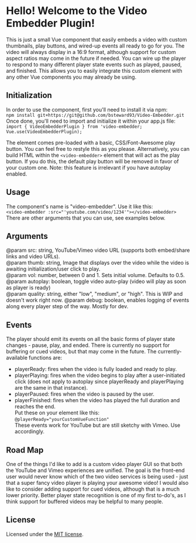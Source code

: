 # Hello! Welcome to the Video Embedder Plugin!

This is just a small Vue component that easily embeds a video with custom thumbnails, play buttons, and wired-up events all ready to go for you. The video will always display in a 16:9 format, although support for custom aspect ratios may come in the future if needed. You can wire up the player to respond to many different player state events such as played, paused, and finished. This allows you to easily integrate this custom element with any other Vue components you may already be using. 

## Initialization
In order to use the component, first you'll need to install it via npm:\
`npm install git+https://git@github.com/bsteward93/Video-Embedder.git`\
Once done, you'll need to import and initialize it within your app.js file:\
`import { VideoEmbedderPlugin } from 'video-embedder;`\
`Vue.use(VideoEmbedderPlugin);`

The element comes pre-loaded with a basic, CSS/Font-Awesome play button. You can feel free to restyle this as you please. Alternatively, you can build HTML within the `<video-embedder>` element that will act as the play button. If you do this, the default play button will be removed in favor of your custom one. Note: this feature is irrelevant if you have autoplay enabled.

## Usage
The component's name is "video-embedder". Use it like this:\
`<video-embedder :src="'youtube.com/video/1234'"></video-embedder>`\
There are other arguments that you can use, see examples below.

## Arguments
@param src: string, YouTube/Vimeo video URL (supports both embed/share links and video URLs).\
@param thumb: string, Image that displays over the video while the video is awaiting initialization/user click to play.\
@param vol: number, between 0 and 1. Sets initial volume. Defaults to 0.5.\
@param autoplay: boolean, toggle video auto-play (video will play as soon as player is ready)\
@param quality: string, either "low", "medium", or "high". This is WIP and doesn't work right now.
@param debug: boolean, enables logging of events along every player step of the way. Mostly for dev.

## Events
The player should emit its events on all the basic forms of player state changes - pause, play, and ended. There is currently no support for buffering or cued videos, but that may come in the future. The currently-available functions are:
- playerReady: fires when the video is fully loaded and ready to play.
- playerPlaying: fires when the video begins to play after a user-initiated click (does not apply to autoplay since playerReady and playerPlaying are the same in that instance).
- playerPaused: fires when the video is paused by the user.
- playerFinished: fires when the video has played the full duration and reaches the end.\
Put these on your element like this:\
`@playerReady="yourCustomVueFunction"`\
These events work for YouTube but are still sketchy with Vimeo. Use accordingly.

## Road Map
One of the things I'd like to add is a custom video player GUI so that both the YouTube and Vimeo experiences are unified. The goal is the front-end user would never know which of the two video services is being used - just that a super fancy video player is playing your awesome video! I would also like to consider adding support for cued videos, although that is a much lower priority. Better player state recognition is one of my first to-do's, as I think support for buffered videos may be helpful to many people.

## License
Licensed under the [MIT license](http://opensource.org/licenses/MIT).
